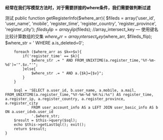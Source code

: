 **经常在我们写模型方法时，对于需要拼接的where条件，我们需要做判断过滤**   

	

测试
	public function getRegisterInfo($where_arr){
		$fileds = array('user_id', 'user_name', 'mobile', 'register_time', 'register_country', 'register_province', 'register_city');
		$fileds_flip = array_flip($fileds);
		//array_intersect_key — 使用键名比较计算数组的交集
		$where_arr = array_intersect_key($where_arr, $fileds_flip);
		$where_str = ' WHERE a.is_deleted=0';
		
		foreach ($where_arr as $k=>$v){
			if('register_time' == $k){ 
				$where_str .= " AND FROM_UNIXTIME(a.register_time,'%Y-%m-%d')='".$v."'";
			}else{
				$where_str .= " AND a.{$k}={$v}";
			}
		}
		
		$sql = 'SELECT a.user_id, b.user_name, a.mobile, a.mail, FROM_UNIXTIME(a.register_time,"%Y-%m-%d %H:%i:%s") AS register_time, a.register_ip, a.register_country, a.register_province, a.register_city  
				FROM user_account_info AS a LEFT JOIN user_basic_info AS b ON a.user_id=b.user_id
				'.$where_str;
		$result = $this->query($sql);
		echo $this->getLastSql(); exit();
		return $result;
	}


